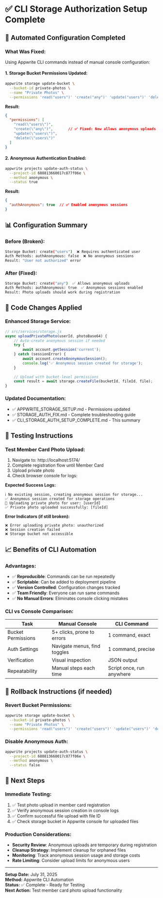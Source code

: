 # ✅ CLI Storage Authorization Setup Complete

## 🚀 **Automated Configuration Completed**

### **What Was Fixed:**
Using Appwrite CLI commands instead of manual console configuration:

#### **1. Storage Bucket Permissions Updated:**
```bash
appwrite storage update-bucket \
  --bucket-id private-photos \
  --name "Private Photos" \
  --permissions 'read("users")' 'create("any")' 'update("users")' 'delete("users")'
```

**Result:**
```json
{
  "permissions": [
    "read(\"users\")",
    "create(\"any\")",       // ✅ Fixed: Now allows anonymous uploads
    "update(\"users\")",
    "delete(\"users\")"
  ]
}
```

#### **2. Anonymous Authentication Enabled:**
```bash
appwrite projects update-auth-status \
  --project-id 688813660017c877f06e \
  --method anonymous \
  --status true
```

**Result:**
```json
{
  "authAnonymous": true  // ✅ Enabled anonymous sessions
}
```

## 📊 **Configuration Summary**

### **Before (Broken):**
```bash
Storage Bucket: create("users")  ❌ Requires authenticated user
Auth Methods: authAnonymous: false  ❌ No anonymous sessions
Result: "User not authorized" error
```

### **After (Fixed):**
```bash
Storage Bucket: create("any")  ✅ Allows anonymous uploads
Auth Methods: authAnonymous: true  ✅ Anonymous sessions enabled
Result: Photo uploads should work during registration
```

## 🔧 **Code Changes Applied**

### **Enhanced Storage Service:**
```javascript
// src/services/storage.js
async uploadPrivatePhoto(userId, photoBase64) {
    // Auto-create anonymous session if needed
    try {
        await account.getSession('current');
    } catch (sessionError) {
        await account.createAnonymousSession();
        console.log('✅ Anonymous session created for storage');
    }
    
    // Upload with bucket-level permissions
    const result = await storage.createFile(bucketId, fileId, file);
}
```

### **Updated Documentation:**
- ✅ APPWRITE_STORAGE_SETUP.md - Permissions updated
- ✅ STORAGE_AUTH_FIX.md - Complete troubleshooting guide  
- ✅ CLI_STORAGE_AUTH_SETUP_COMPLETE.md - This summary

## 🧪 **Testing Instructions**

### **Test Member Card Photo Upload:**
1. Navigate to: http://localhost:5174/
2. Complete registration flow until Member Card
3. Upload private photo
4. Check browser console for logs:

**Expected Success Logs:**
```
ℹ️ No existing session, creating anonymous session for storage...
✅ Anonymous session created for storage operations  
📸 Uploading private photo for user: [userId]
✅ Private photo uploaded successfully: [fileId]
```

**Error Indicators (if still broken):**
```
❌ Error uploading private photo: unauthorized
❌ Session creation failed
❌ Storage bucket not accessible
```

## 📈 **Benefits of CLI Automation**

### **Advantages:**
- ✅ **Reproducible**: Commands can be run repeatedly
- ✅ **Scriptable**: Can be added to deployment pipeline
- ✅ **Version Controlled**: Configuration changes tracked
- ✅ **Team Friendly**: Everyone can run same commands
- ✅ **No Manual Errors**: Eliminates console clicking mistakes

### **CLI vs Console Comparison:**
| Task | Manual Console | CLI Command |
|------|---------------|-------------|
| Bucket Permissions | 5+ clicks, prone to errors | 1 command, exact |
| Auth Settings | Navigate menus, find toggles | 1 command, precise |
| Verification | Visual inspection | JSON output |
| Repeatability | Manual steps each time | Script once, run anywhere |

## 🔄 **Rollback Instructions (if needed)**

### **Revert Bucket Permissions:**
```bash
appwrite storage update-bucket \
  --bucket-id private-photos \
  --name "Private Photos" \
  --permissions 'read("users")' 'create("users")' 'update("users")' 'delete("users")'
```

### **Disable Anonymous Auth:**
```bash
appwrite projects update-auth-status \
  --project-id 688813660017c877f06e \
  --method anonymous \
  --status false
```

## 🚀 **Next Steps**

### **Immediate Testing:**
1. ✅ Test photo upload in member card registration
2. ✅ Verify anonymous session creation in console logs
3. ✅ Confirm successful file upload with file ID
4. ✅ Check storage bucket in Appwrite console for uploaded files

### **Production Considerations:**
- **Security Review**: Anonymous uploads are temporary during registration
- **Cleanup Strategy**: Implement cleanup for orphaned files
- **Monitoring**: Track anonymous session usage and storage costs
- **Rate Limiting**: Consider upload limits for anonymous users

---

**Setup Date:** July 31, 2025  
**Method:** Appwrite CLI Automation  
**Status:** ✅ Complete - Ready for Testing  
**Next Action:** Test member card photo upload functionality